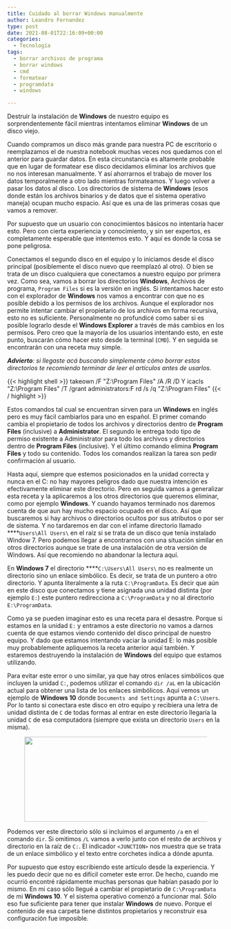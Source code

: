```yaml
---
title: Cuidado al borrar Windows manualmente
author: Leandro Fernandez
type: post
date: 2021-08-01T22:16:09+00:00
categories:
  - Tecnología
tags:
  - borrar archivos de programa
  - borrar windows
  - cmd
  - formatear
  - programdata
  - windows

---
```

Destruir la instalación de **Windows** de nuestro equipo es sorprendentemente fácil mientras intentamos eliminar **Windows** de un disco viejo.

Cuando compramos un disco más grande para nuestra PC de escritorio o reemplazamos el de nuestra notebook muchas veces nos quedamos con el anterior para guardar datos. En esta circunstancia es altamente probable que en lugar de formatear ese disco decidamos eliminar los archivos que no nos interesan manualmente. Y así ahorrarnos el trabajo de mover los datos temporalmente a otro lado mientras formateamos. Y luego volver a pasar los datos al disco. Los directorios de sistema de **Windows** (esos donde están los archivos binarios y de datos que el sistema operativo maneja) ocupan mucho espacio. Así que es una de las primeras cosas que vamos a remover.

Por supuesto que un usuario con conocimientos básicos no intentaría hacer esto. Pero con cierta experiencia y conocimiento, y sin ser expertos, es completamente esperable que intentemos esto. Y aquí es donde la cosa se pone peligrosa.

<!--more-->

Conectamos el segundo disco en el equipo y lo iniciamos desde el disco principal (posiblemente el disco nuevo que reemplazó al otro). O bien se trata de un disco cualquiera que conectamos a nuestro equipo por primera vez. Como sea, vamos a borrar los directorios **Windows**, Archivos de programa, `Program Files` si es la versión en inglés. Si intentamos hacer esto con el explorador de **Windows** nos vamos a encontrar con que no es posible debido a los permisos de los archivos. Aunque el explorador nos permite intentar cambiar el propietario de los archivos en forma recursiva, esto no es suficiente. Personalmente no profundicé como saber si es posible lograrlo desde el **Windows Explorer** a través de más cambios en los permisos. Pero creo que la mayoría de los usuarios intentando esto, en este punto, buscarán cómo hacer esto desde la terminal (`CMD`). Y en seguida se encontrarán con una receta muy simple.

_**Advierto**: si llegaste acá buscando simplemente cómo borrar estos directorios te recomiendo terminar de leer el artículos antes de usarlos._

{{< highlight shell >}}
takeown /F "Z:\Program Files" /A /R /D Y
icacls "Z:\Program Files" /T /grant administrators:F
rd /s /q "Z:\Program Files"
{{< / highlight >}}

Estos comandos tal cual se encuentran sirven para un **Windows** en inglés pero es muy fácil cambiarlos para uno en español. El primer comando cambia el propietario de todos los archivos y directorios dentro de **Program Files** (inclusive) a **Administrator**. El segundo le entrega todo tipo de permiso existente a Administrator para todo los archivos y directorios dentro de **Program Files** (inclusive). Y el último comando elimina **Program Files** y todo su contenido. Todos los comandos realizan la tarea son pedir confirmación al usuario.<figure class="wp-block-embed is-type-video is-provider-youtube wp-block-embed-youtube wp-embed-aspect-16-9 wp-has-aspect-ratio">

<div class="wp-block-embed__wrapper">
  <span class="embed-youtube" style="text-align:center; display: block;"></span>
</div></figure> 

Hasta aquí, siempre que estemos posicionados en la unidad correcta y nunca en el C: no hay mayores peligros dado que nuestra intención es efectivamente eliminar este directorio. Pero en seguida vamos a generalizar esta receta y la aplicaremos a los otros directorios que queremos eliminar, como por ejemplo **Windows**. Y cuando hayamos terminado nos daremos cuenta de que aun hay mucho espacio ocupado en el disco. Así que buscaremos si hay archivos o directorios ocultos por sus atributos o por ser de sistema. Y no tardaremos en dar con el infame directorio llamado ****`Users\All Users\` en el raíz si se trata de un disco que tenía instalado Window 7. Pero podemos llegar a encontrarnos con una situación similar en otros directorios aunque se trate de una instalación de otra versión de Windows. Así que recomiendo no abandonar la lectura aquí.

En **Windows 7** el directorio  ****`C:\Users\All Users\` no es realmente un directorio sino un enlace simbólico. Es decir, se trata de un puntero a otro directorio. Y apunta literalmente a la ruta `C:\ProgramData`. Es decir que aún en este disco que conectamos y tiene asignada una unidad distinta (por ejemplo `E:`) este puntero redirecciona a `C:\ProgramData` y no al directorio `E:\ProgramData`.

Como ya se pueden imaginar esto es una receta para el desastre. Porque si estamos en la unidad `E:` y entramos a este directorio no vamos a darnos cuenta de que estamos viendo contenido del disco principal de nuestro equipo. Y dado que estamos intentando vaciar la unidad E: lo más posible muy probablemente apliquemos la receta anterior aquí también. Y estaremos destruyendo la instalación de **Windows** del equipo que estamos utilizando.

Para evitar este error o uno similar, ya que hay otros enlaces simbólicos que incluyen la unidad `C:`, podemos utilizar el comando `dir /aL` en la ubicación actual para obtener una lista de los enlaces simbólicos. Aquí vemos un ejemplo de **Windows 10** donde `Documents and Settings` apunta a `C:\Users`. Por lo tanto si conectara este disco en otro equipo y recibiera una letra de unidad distinta de `C` de todas formas al entrar en este directorio llegaría la unidad `C` de esa computadora (siempre que exista un directorio `Users` en la misma).<figure class="wp-block-image size-full">

[<img loading="lazy" width="676" height="197" src="https://blog.drk.com.ar/wp-content/uploads/2021/08/dir-al.png" alt="" class="wp-image-2706" srcset="https://blog.drk.com.ar/wp-content/uploads/2021/08/dir-al.png 676w, https://blog.drk.com.ar/wp-content/uploads/2021/08/dir-al-300x87.png 300w, https://blog.drk.com.ar/wp-content/uploads/2021/08/dir-al-672x197.png 672w" sizes="(max-width: 676px) 100vw, 676px" />][1]</figure> 

Podemos ver este directorio sólo si incluimos el argumento `/a` en el comando `dir`. Si omitimos `/L` vamos a verlo junto con el resto de archivos y directorio en la raíz de `C:`. El indicador `<JUNCTION>` nos muestra que se trata de un enlace simbólico y el texto entre corchetes indica a dónde apunta.

Por supuesto que estoy escribiendo este artículo desde la experiencia. Y les puedo decir que no es difícil cometer este error. De hecho, cuando me ocurrió encontré rápidamente muchas personas que habían pasado por lo mismo. En mi caso sólo llegué a cambiar el propietario de `C:\ProgramData` de mi **Windows 10**. Y el sistema operativo comenzó a funcionar mal. Sólo eso fue suficiente para tener que instalar **Windows** de nuevo. Porque el contenido de esa carpeta tiene distintos propietarios y reconstruir esa configuración fue imposible.

 [1]: https://blog.drk.com.ar/wp-content/uploads/2021/08/dir-al.png